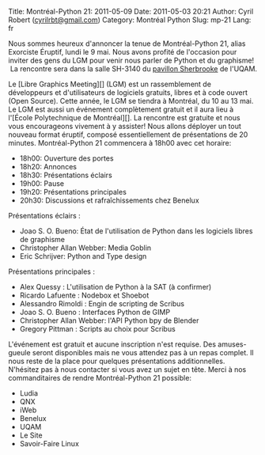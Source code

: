 Title: Montréal-Python 21: 2011-05-09
Date: 2011-05-03 20:21
Author: Cyril Robert (cyrilrbt@gmail.com)
Category: Montréal Python
Slug: mp-21
Lang: fr

Nous sommes heureux d'annoncer la tenue de Montréal-Python 21, alias
Exorciste Éruptif, lundi le 9 mai. Nous avons profité de l'occasion pour
inviter des gens du LGM pour venir nous parler de Python et du
graphisme!  La rencontre sera dans la salle SH-3140 du [pavillon
Sherbrooke][] de l'UQAM.

<div>
Le [Libre Graphics Meeting][] (LGM) est un rassemblement de développeurs
et d'utilisateurs de logiciels gratuits, libres et à code ouvert (Open
Source). Cette année, le LGM se tiendra à Montréal, du 10 au 13 mai. Le
LGM est aussi un événement complètement gratuit et il aura lieu à
l'[École Polytechnique de Montréal][]. La rencontre est gratuite et nous
vous encourageons vivement à y assister! Nous allons déployer un tout
nouveau format éruptif, composé essentiellement de présentations de 20
minutes. Montréal-Python 21 commencera à 18h00 avec cet horaire:

-   18h00: Ouverture des portes
-   18h20: Annonces
-   18h30: Présentations éclairs
-   19h00: Pause
-   19h20: Présentations principales
-   20h30: Discussions et rafraîchissements chez Benelux

Présentations éclairs :

-   Joao S. O. Bueno: État de l'utilisation de Python dans les logiciels
    libres de graphisme
-   Christopher Allan Webber: Media Goblin
-   Eric Schrijver: Python and Type design

Présentations principales :

-   Alex Quessy : L'utilisation de Python à la SAT (à confirmer)
-   Ricardo Lafuente : Nodebox et Shoebot
-   Alessandro Rimoldi : Engin de scripting de Scribus
-   Joao S. O. Bueno : Interfaces Python de GIMP
-   Christopher Allan Webber: l'API Python bpy de Blender
-   Gregory Pittman : Scripts au choix pour Scribus

L'événement est gratuit et aucune inscription n'est requise. Des
amuses-gueule seront disponibles mais ne vous attendez pas à un repas
complet. Il nous reste de la place pour quelques présentations
additionnelles. N'hésitez pas à nous contacter si vous avez un sujet en
tête. Merci à nos commanditaires de rendre Montréal-Python 21 possible:

-   Ludia
-   QNX
-   iWeb
-   Benelux
-   UQAM
-   Le Site
-   Savoir-Faire Linux

</div>

  [pavillon Sherbrooke]: http://www.uqam.ca/campus/pavillons/sh.htm
  [Libre Graphics Meeting]: http://www.libregraphicsmeeting.org/2011/
  [École Polytechnique de Montréal]: http://www.polymtl.ca/

